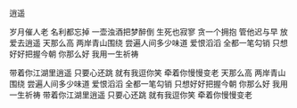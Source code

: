 逍遥

岁月催人老
名利都忘掉
一壶浊酒把梦醉倒
生死也寂寥
贪一个拥抱
管他迟与早
放爱去逍遥
天那么高
两岸青山围绕
尝遍人间多少味道
爱恨滔滔
全都一笔勾销
只想好好把握今朝
你那么好
我用一生祈祷

带着你江湖里逍遥
只要心还跳
就有我逗你笑
牵着你慢慢变老
天那么高
两岸青山围绕
尝遍人间多少味道
爱恨滔滔
全都一笔勾销
只想好好把握今朝
你那么好
我用一生祈祷
带着你江湖里逍遥
只要心还跳
就有我逗你笑
牵着你慢慢变老